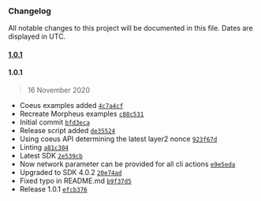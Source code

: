 ### Changelog

All notable changes to this project will be documented in this file. Dates are displayed in UTC.

#### [1.0.1](https://github.com/Internet-of-People/ts-examples/compare/1.0.1..1.0.1)

#### 1.0.1

> 16 November 2020

- Coeus examples added [`4c7a4cf`](https://github.com/Internet-of-People/ts-examples/commit/4c7a4cf607c2bf80827305237413e8107a314079)
- Recreate Morpheus examples [`c88c531`](https://github.com/Internet-of-People/ts-examples/commit/c88c531536de57ff68f4b04bc0f57cf12667befa)
- Initial commit [`bfd3eca`](https://github.com/Internet-of-People/ts-examples/commit/bfd3eca6a6cb7c9e3b9e336097fadfc6b5b7612d)
- Release script added [`de35524`](https://github.com/Internet-of-People/ts-examples/commit/de35524ee97b193ec84e1766e8f82d5f03da6c84)
- Using coeus API determining the latest layer2 nonce [`923f67d`](https://github.com/Internet-of-People/ts-examples/commit/923f67db06de72f1e5fb71ab381cbf74cc12604f)
- Linting [`a81c304`](https://github.com/Internet-of-People/ts-examples/commit/a81c304dd96f3f76405563b7e3c46915ad488b2f)
- Latest SDK [`2e539cb`](https://github.com/Internet-of-People/ts-examples/commit/2e539cb30e272961f6e491781cd2f996e6d57557)
- Now network parameter can be provided for all cli actions [`e9e5eda`](https://github.com/Internet-of-People/ts-examples/commit/e9e5edaac5f966c896cb7565f3f1366ee609b234)
- Upgraded to SDK 4.0.2 [`20e74ad`](https://github.com/Internet-of-People/ts-examples/commit/20e74adbc323dae716fcb598f57247950c3a91df)
- Fixed typo in README.md [`b9f37d5`](https://github.com/Internet-of-People/ts-examples/commit/b9f37d5ba88866c6ab59c546cac5a1dd87844a55)
- Release 1.0.1 [`efcb376`](https://github.com/Internet-of-People/ts-examples/commit/efcb376d4fa07ddfd5690831a1d5f80bdb6e48f7)
